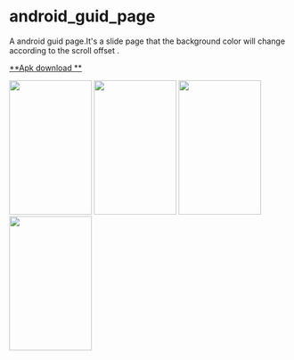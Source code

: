 android_guid_page
=================

A android guid page.It's a slide page that the background color will change according to the scroll offset .

[**Apk download **](https://raw.githubusercontent.com/socoolby/android_guid_page/master/android_guid_debug_unaligned.apk)

<img src="https://raw.githubusercontent.com/socoolby/android_guid_page/master/screenshot/1.png" width="148" height="241"/>
<img src="https://raw.githubusercontent.com/socoolby/android_guid_page/master/screenshot/2.png" width="148" height="241"/>
<img src="https://raw.githubusercontent.com/socoolby/android_guid_page/master/screenshot/3.png" width="148" height="241"/>
<img src="https://raw.githubusercontent.com/socoolby/android_guid_page/master/screenshot/4.png"" width="148" height="241"/>
